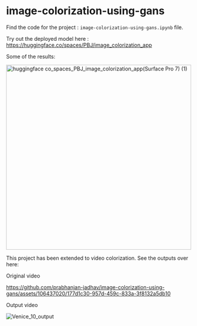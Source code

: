 # image-colorization-using-gans
Find the code for the project : `image-colorization-using-gans.ipynb` file.

Try out the deployed model here : https://huggingface.co/spaces/PBJ/image_colorization_app

Some of the results: 

<img src="https://github.com/prabhanjan-jadhav/image-colorization-using-gans/assets/106437020/e7156bfe-182c-49c2-91d4-c1231a377599" width="500" alt="huggingface co_spaces_PBJ_image_colorization_app(Surface Pro 7) (1)">

This project has been extended to video colorization. See the outputs over here:

Original video 


https://github.com/prabhanjan-jadhav/image-colorization-using-gans/assets/106437020/177d1c30-957d-459c-833a-3f8132a5db10

Output video

![Venice_10_output](https://github.com/prabhanjan-jadhav/image-colorization-using-gans/assets/106437020/e5f402af-2dee-469d-af7b-a78cd95e7565)

